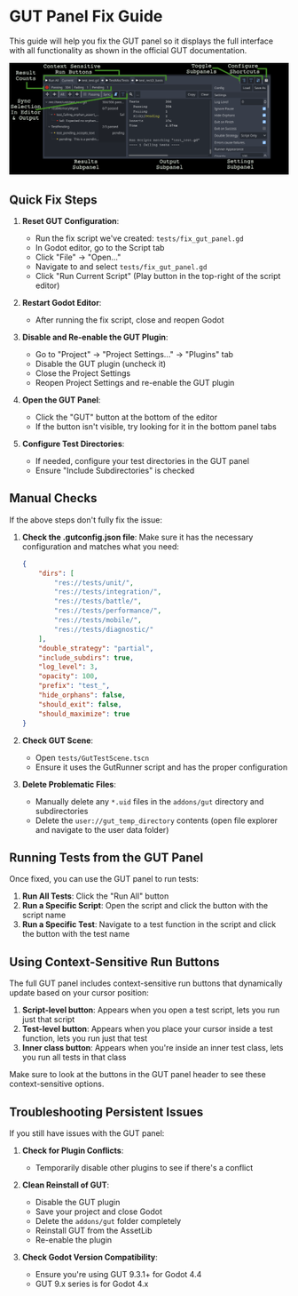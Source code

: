 # GUT Panel Fix Guide

This guide will help you fix the GUT panel so it displays the full interface with all functionality as shown in the official GUT documentation.

![GUT Panel](https://raw.githubusercontent.com/bitwes/Gut/main/images/gut_panel.png)

## Quick Fix Steps

1. **Reset GUT Configuration**:
   - Run the fix script we've created: `tests/fix_gut_panel.gd`
   - In Godot editor, go to the Script tab
   - Click "File" → "Open..."
   - Navigate to and select `tests/fix_gut_panel.gd`
   - Click "Run Current Script" (Play button in the top-right of the script editor)

2. **Restart Godot Editor**:
   - After running the fix script, close and reopen Godot

3. **Disable and Re-enable the GUT Plugin**:
   - Go to "Project" → "Project Settings..." → "Plugins" tab
   - Disable the GUT plugin (uncheck it)
   - Close the Project Settings
   - Reopen Project Settings and re-enable the GUT plugin

4. **Open the GUT Panel**:
   - Click the "GUT" button at the bottom of the editor
   - If the button isn't visible, try looking for it in the bottom panel tabs

5. **Configure Test Directories**:
   - If needed, configure your test directories in the GUT panel
   - Ensure "Include Subdirectories" is checked

## Manual Checks

If the above steps don't fully fix the issue:

1. **Check the .gutconfig.json file**:
   Make sure it has the necessary configuration and matches what you need:

   ```json
   {
       "dirs": [
           "res://tests/unit/",
           "res://tests/integration/",
           "res://tests/battle/",
           "res://tests/performance/",
           "res://tests/mobile/",
           "res://tests/diagnostic/"
       ],
       "double_strategy": "partial",
       "include_subdirs": true,
       "log_level": 3,
       "opacity": 100,
       "prefix": "test_",
       "hide_orphans": false,
       "should_exit": false,
       "should_maximize": true
   }
   ```

2. **Check GUT Scene**:
   - Open `tests/GutTestScene.tscn`
   - Ensure it uses the GutRunner script and has the proper configuration

3. **Delete Problematic Files**:
   - Manually delete any `*.uid` files in the `addons/gut` directory and subdirectories
   - Delete the `user://gut_temp_directory` contents (open file explorer and navigate to the user data folder)

## Running Tests from the GUT Panel

Once fixed, you can use the GUT panel to run tests:

1. **Run All Tests**: Click the "Run All" button 
2. **Run a Specific Script**: Open the script and click the button with the script name
3. **Run a Specific Test**: Navigate to a test function in the script and click the button with the test name

## Using Context-Sensitive Run Buttons

The full GUT panel includes context-sensitive run buttons that dynamically update based on your cursor position:

1. **Script-level button**: Appears when you open a test script, lets you run just that script
2. **Test-level button**: Appears when you place your cursor inside a test function, lets you run just that test
3. **Inner class button**: Appears when you're inside an inner test class, lets you run all tests in that class

Make sure to look at the buttons in the GUT panel header to see these context-sensitive options.

## Troubleshooting Persistent Issues

If you still have issues with the GUT panel:

1. **Check for Plugin Conflicts**:
   - Temporarily disable other plugins to see if there's a conflict

2. **Clean Reinstall of GUT**:
   - Disable the GUT plugin
   - Save your project and close Godot
   - Delete the `addons/gut` folder completely
   - Reinstall GUT from the AssetLib
   - Re-enable the plugin

3. **Check Godot Version Compatibility**:
   - Ensure you're using GUT 9.3.1+ for Godot 4.4
   - GUT 9.x series is for Godot 4.x 